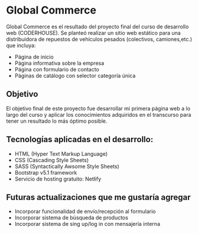 # Global Commerce
 Global Commerce es el resultado del proyecto final del curso de desarrollo web (CODERHOUSE). 
 Se planteó realizar un sitio web estático para una distribuidora de repuestos de vehículos pesados (colectivos, camiones,etc.) que incluya:
 - Página de inicio
 - Página informativa sobre la empresa
 - Página con formulario de contacto
 - Páginas de catálogo con selector categoría única

## Objetivo 
 El objetivo final de este proyecto fue desarrollar mi primera página web a lo largo del curso y aplicar los conocimientos adquiridos en el transcurso para tener un resultado lo más óptimo posible.
 
## Tecnologías aplicadas en el desarrollo:
 - HTML (Hyper Text Markup Language)
 - CSS (Cascading Style Sheets)
 - SASS (Syntactically Awsome Style Sheets)
 - Bootstrap v5.1 framework
 - Servicio de hosting gratuito: Netlify

## Futuras actualizaciones que me gustaría agregar 
 - Incorporar funcionalidad de envío/recepción al formulario
 - Incorporar sistema de búsqueda de productos
 - Incorporar sistema de sing up/log in con mensajería interna